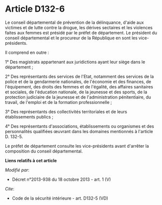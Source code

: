 # Article D132-6

Le conseil départemental de prévention de la délinquance, d'aide aux victimes et de lutte contre la drogue, les dérives
sectaires et les violences faites aux femmes est présidé par le préfet de département. Le président du conseil départemental
et le procureur de la République en sont les vice-présidents. 

Il comprend en outre : 

1° Des magistrats appartenant aux juridictions ayant leur siège dans le département ; 

2° Des représentants des services de l'Etat, notamment des services de la police et de la gendarmerie nationales, de
l'économie et des finances, de l'équipement, des droits des femmes et de l'égalité, des affaires sanitaires et sociales, de
l'éducation nationale, de la jeunesse et des sports, de la protection judiciaire de la jeunesse et de l'administration
pénitentiaire, du travail, de l'emploi et de la formation professionnelle ; 

3° Des représentants des collectivités territoriales et de leurs établissements publics ; 

4° Des représentants d'associations, établissements ou organismes et des personnalités qualifiées œuvrant dans les domaines
mentionnés à l'article D. 132-5. 

Le préfet de département consulte les vice-présidents avant d'arrêter la composition du conseil départemental.

**Liens relatifs à cet article**

_Modifié par_:

  - Décret n°2013-938 du 18 octobre 2013 - art. 1 (V)

_Cite_:

  - Code de la sécurité intérieure - art. D132-5 (VD)
